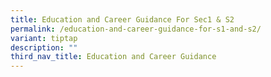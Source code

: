 ```yaml
---
title: Education and Career Guidance For Sec1 & S2
permalink: /education-and-career-guidance-for-s1-and-s2/
variant: tiptap
description: ""
third_nav_title: Education and Career Guidance
---
```

